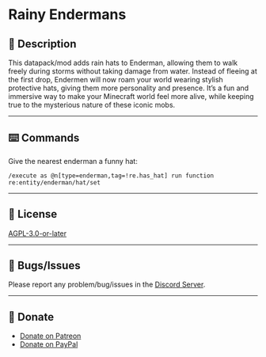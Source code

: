 # Rainy Endermans

## 📖 Description

This datapack/mod adds rain hats to Enderman, allowing them to walk freely during storms without taking damage from water. Instead of fleeing at the first drop, Endermen will now roam your world wearing stylish protective hats, giving them more personality and presence. It’s a fun and immersive way to make your Minecraft world feel more alive, while keeping true to the mysterious nature of these iconic mobs.

<hr>

## ⌨️ Commands

Give the nearest enderman a funny hat:

```mcfunciton
/execute as @n[type=enderman,tag=!re.has_hat] run function re:entity/enderman/hat/set
```

<hr>

## 🪪 License

[AGPL-3.0-or-later](https://github.com/DeWonknuOff/rainy-endermans/blob/main/LICENSE)

<hr>

## 👾 Bugs/Issues

Please report any problem/bug/issues in the [Discord Server](https://discord.gg/QupZBqpn3E).

<hr>

## 💌 Donate

- [Donate on Patreon](https://patreon.com/UnknowedLabs)
- [Donate on PayPal](https://www.paypal.com/paypalme/thirdeyedanny)
